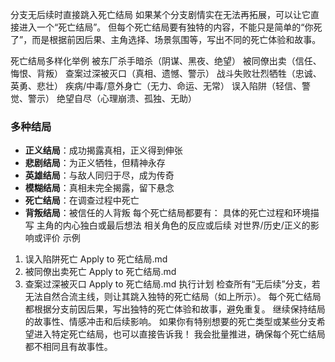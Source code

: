 分支无后续时直接跳入死亡结局
如果某个分支剧情实在无法再拓展，可以让它直接进入一个“死亡结局”。
但每个死亡结局要有独特的内容，不能只是简单的“你死了”，而是根据前因后果、主角选择、场景氛围等，写出不同的死亡体验和故事。

死亡结局多样化举例
被东厂杀手暗杀（阴谋、黑夜、绝望）
被同僚出卖（信任、悔恨、背叛）
查案过深被灭口（真相、遗憾、警示）
战斗失败壮烈牺牲（忠诚、英勇、悲壮）
疾病/中毒/意外身亡（无力、命运、无常）
误入陷阱（轻信、警觉、警示）
绝望自尽（心理崩溃、孤独、无助）
### 多种结局
- **正义结局**：成功揭露真相，正义得到伸张
- **悲剧结局**：为正义牺牲，但精神永存
- **英雄结局**：与敌人同归于尽，成为传奇
- **模糊结局**：真相未完全揭露，留下悬念
- **死亡结局**：在调查过程中死亡
- **背叛结局**：被信任的人背叛
每个死亡结局都要有：
具体的死亡过程和环境描写
主角的内心独白或最后想法
相关角色的反应或后续
对世界/历史/正义的影响或评价
示例
1. 误入陷阱死亡
Apply to 死亡结局.md
2. 被同僚出卖死亡
Apply to 死亡结局.md
3. 查案过深被灭口
Apply to 死亡结局.md
执行计划
检查所有“无后续”分支，若无法自然合流主线，则让其跳入独特的死亡结局（如上所示）。
每个死亡结局都根据分支前因后果，写出独特的死亡体验和故事，避免重复。
继续保持结局的故事性、情感冲击和后续影响。
如果你有特别想要的死亡类型或某些分支希望进入特定死亡结局，也可以直接告诉我！
我会批量推进，确保每个死亡结局都不相同且有故事性。